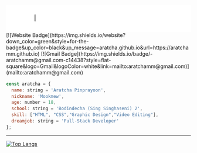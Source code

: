 
<img align="center" src="https://github.com/aratchamm/aratchamm/blob/master/im.gif">
[![Website Badge](https://img.shields.io/website?down_color=green&style=for-the-badge&up_color=black&up_message=aratcha.github.io&url=https://aratchamm.github.io)
[![Gmail Badge](https://img.shields.io/badge/-aratchamm@gmail.com-c14438?style=flat-square&logo=Gmail&logoColor=white&link=mailto:aratchamm@gmail.com)](mailto:aratchamm@gmail.com)

```javascript
const aratcha = {
  name: string = 'Aratcha Pinprayoon',
  nickname: 'Mookmew',
  age: number = 18,
  school: string = 'Bodindecha (Sing Singhaseni) 2',
  skill: ["HTML", "CSS","Graphic Design","Video Editing"],
  dreamjob: string = 'Full-Stack Developer'
};
```
---

[![Top Langs](https://github-readme-stats.vercel.app/api/top-langs/?username=aratchamm&layout=compact)](https://github.com/anuraghazra/github-readme-stats)
